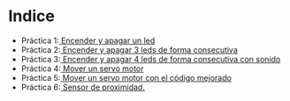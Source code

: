 
# Indice

- Práctica 1:[ Encender y apagar un led](https://github.com/iago1997/Practicas-Arduino/tree/master/1)
- Práctica 2:[ Encender y apagar 3 leds de forma consecutiva](https://github.com/iago1997/Practicas-Arduino/tree/master/2)
- Práctica 3:[ Encender y apagar 4 leds de forma consecutiva con sonido](https://github.com/iago1997/Practicas-Arduino/tree/master/3)
- Práctica 4:[ Mover un servo motor](https://github.com/iago1997/Practicas-Arduino/tree/master/4)
- Práctica 5:[ Mover un servo motor con el código mejorado]()
- Práctica 6:[ Sensor de proximidad.]()
